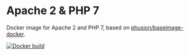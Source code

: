 Apache 2 & PHP 7
================

Docker image for Apache 2 and PHP 7, based on [phusion/baseimage-docker](https://github.com/phusion/baseimage-docker).

[![Docker build](http://dockeri.co/image/easidoo/apache2-php7)](https://hub.docker.com/r/easidoo/apache2-php7/)
